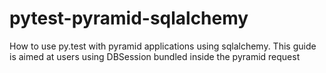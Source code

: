 # pytest-pyramid-sqlalchemy
How to use py.test with pyramid applications using sqlalchemy. This guide is aimed at users using DBSession bundled inside the pyramid request
